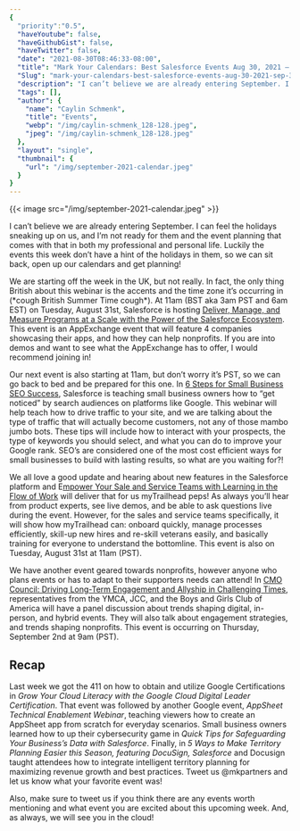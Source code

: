 ```yaml
---
{
  "priority":"0.5",
  "haveYoutube": false,
  "haveGithubGist": false,
  "haveTwitter": false,
  "date": "2021-08-30T08:46:33-08:00",
  "title": "Mark Your Calendars: Best Salesforce Events Aug 30, 2021 — Sep 3, 2021",
  "Slug": "mark-your-calendars-best-salesforce-events-aug-30-2021-sep-3-2021",
  "description": "I can’t believe we are already entering September. I can feel the holidays sneaking up on us, and I’m not ready for them and the event...",
  "tags": [],
  "author": {
    "name": "Caylin Schmenk",
    "title": "Events",
    "webp": "/img/caylin-schmenk_128-128.jpeg",
    "jpeg": "/img/caylin-schmenk_128-128.jpeg"
  },
  "layout": "single",
  "thumbnail": {
    "url": "/img/september-2021-calendar.jpeg"
  }
}
---
```



{{< image src="/img/september-2021-calendar.jpeg" >}}

I can’t believe we are already entering September. I can feel the holidays sneaking up on us, and I’m not ready for them and the event planning that comes with that in both my professional and personal life. Luckily the events this week don’t have a hint of the holidays in them, so we can sit back, open up our calendars and get planning!

We are starting off the week in the UK, but not really. In fact, the only thing British about this webinar is the accents and the time zone it’s occurring in (\*cough British Summer Time cough*). At 11am (BST aka 3am PST and 6am EST) on Tuesday, August 31st, Salesforce is hosting [Deliver, Manage, and Measure Programs at a Scale with the Power of the Salesforce Ecosystem](https://www.salesforce.com/uk/form/sfdo/ngo/measure-programs/?_ga=2.110703872.401537430.1629929078-1449393581.1625164245). This event is an AppExchange event that will feature 4 companies showcasing their apps, and how they can help nonprofits. If you are into demos and want to see what the AppExchange has to offer, I would recommend joining in!

Our next event is also starting at 11am, but don’t worry it’s PST, so we can go back to bed and be prepared for this one. In [6 Steps for Small Business SEO Success](https://www.salesforce.com/form/events/webinars/form-rss/3346439), Salesforce is teaching small business owners how to “get noticed” by search audiences on platforms like Google. This webinar will help teach how to drive traffic to your site, and we are talking about the type of traffic that will actually become customers, not any of those mambo jumbo bots. These tips will include how to interact with your prospects, the type of keywords you should select, and what you can do to improve your Google rank. SEO’s are considered one of the most cost efficient ways for small businesses to build with lasting results, so what are you waiting for?!

We all love a good update and hearing about new features in the Salesforce platform and E[mpower Your Sale and Service Teams with Learning in the Flow of Work](https://www.salesforce.com/form/events/webinars/form-rss/3345315) will deliver that for us myTrailhead peps! As always you’ll hear from product experts, see live demos, and be able to ask questions live during the event. However, for the sales and service teams specifically, it will show how myTrailhead can: onboard quickly, manage processes efficiently, skill-up new hires and re-skill veterans easily, and basically training for everyone to understand the bottomline. This event is also on Tuesday, August 31st at 11am (PST).

We have another event geared towards nonprofits, however anyone who plans events or has to adapt to their supporters needs can attend! In [CMO Council: Driving Long-Term Engagement and Allyship in Challenging Times](https://www.salesforce.com/form/sfdo/ngo/long-term-engagement/?_ga=2.110703872.401537430.1629929078-1449393581.1625164245), representatives from the YMCA, JCC, and the Boys and Girls Club of America will have a panel discussion about trends shaping digital, in-person, and hybrid events. They will also talk about engagement strategies, and trends shaping nonprofits. This event is occurring on Thursday, September 2nd at 9am (PST).

Recap
------

Last week we got the 411 on how to obtain and utilize Google Certifications in *Grow Your Cloud Literacy with the Google Cloud Digital Leader Certification*. That event was followed by another Google event, *AppSheet Technical Enablement Webinar*, teaching viewers how to create an AppSheet app from scratch for everyday scenarios. Small business owners learned how to up their cybersecurity game in *Quick Tips for Safeguarding Your Business’s Data with Salesforce*. Finally, in *5 Ways to Make Territory Planning Easier this Season, featuring DocuSign, Salesforce* and Docusign taught attendees how to integrate intelligent territory planning for maximizing revenue growth and best practices. Tweet us @mkpartners and let us know what your favorite event was!

Also, make sure to tweet us if you think there are any events worth mentioning and what event you are excited about this upcoming week. And, as always, we will see you in the cloud!
